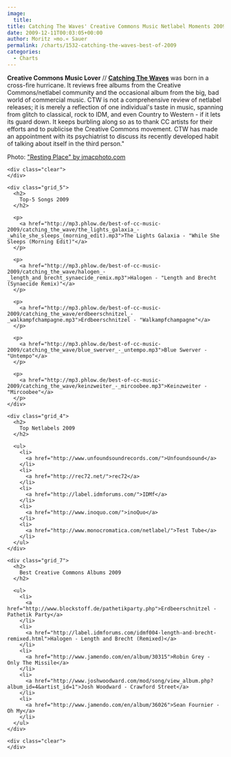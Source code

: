 ```yaml
---
image:
  title: 
title: Catching The Waves' Creative Commons Music Netlabel Moments 2009
date: 2009-12-11T00:03:05+00:00
author: Moritz »mo.« Sauer
permalink: /charts/1532-catching-the-waves-best-of-2009
categories:
  - Charts
---
```



<div class="grid_7">
  <p>
    <strong>Creative Commons Music Lover</strong> // <a href="http://soundthefreetrumpet.typepad.com/ "><strong>Catching The Waves</strong></a> was born in a cross-fire hurricane. It reviews free albums from the Creative Commons/netlabel community and the occasional album from the big, bad world of commercial music. CTW is not a comprehensive review of netlabel releases; it is merely a reflection of one individual's taste in music, spanning from glitch to classical, rock to IDM, and even Country to Western - if it lets its guard down. It keeps burbling along so as to thank CC artists for their efforts and to publicise the Creative Commons movement. CTW has made an appointment with its psychiatrist to discuss its recently developed habit of talking about itself in the third person."<!--more-->
  </p>
  
  <p>
    Photo: <a href="http://jmacphoto.com">"Resting Place" by jmacphoto.com</a> </div> 
    
    <div class="clear">
    </div>
    
    <div class="grid_5">
      <h2>
        Top-5 Songs 2009
      </h2>
      
      <p>
        <a href="http://mp3.phlow.de/best-of-cc-music-2009/catching_the_wave/the_lights_galaxia_-_while_she_sleeps_(morning_edit).mp3">The Lights Galaxia - "While She Sleeps (Morning Edit)"</a>
      </p>
      
      <p>
        <a href="http://mp3.phlow.de/best-of-cc-music-2009/catching_the_wave/halogen_-_length_and_brecht_synaecide_remix.mp3">Halogen - "Length and Brecht (Synaecide Remix)"</a>
      </p>
      
      <p>
        <a href="http://mp3.phlow.de/best-of-cc-music-2009/catching_the_wave/erdbeerschnitzel_-_walkampfchampagne.mp3">Erdbeerschnitzel - "Walkampfchampagne"</a>
      </p>
      
      <p>
        <a href="http://mp3.phlow.de/best-of-cc-music-2009/catching_the_wave/blue_swerver_-_untempo.mp3">Blue Swerver - "Untempo"</a>
      </p>
      
      <p>
        <a href="http://mp3.phlow.de/best-of-cc-music-2009/catching_the_wave/keinzweiter_-_mircoobee.mp3">Keinzweiter - "Mircoobee"</a>
      </p>
    </div>
    
    <div class="grid_4">
      <h2>
        Top Netlabels 2009
      </h2>
      
      <ul>
        <li>
          <a href="http://www.unfoundsoundrecords.com/">Unfoundsound</a>
        </li>
        <li>
          <a href="http://rec72.net/">rec72</a>
        </li>
        <li>
          <a href="http://label.idmforums.com/">IDMf</a>
        </li>
        <li>
          <a href="http://www.inoquo.com/">inoQuo</a>
        </li>
        <li>
          <a href="http://www.monocromatica.com/netlabel/">Test Tube</a>
        </li>
      </ul>
    </div>
    
    <div class="grid_7">
      <h2>
        Best Creative Commons Albums 2009
      </h2>
      
      <ul>
        <li>
          <a href="http://www.blockstoff.de/pathetikparty.php">Erdbeerschnitzel - Pathetik Party</a>
        </li>
        <li>
          <a href="http://label.idmforums.com/idmf004-length-and-brecht-remixed.html">Halogen - Length and Brecht (Remixed)</a>
        </li>
        <li>
          <a href="http://www.jamendo.com/en/album/30315">Robin Grey - Only The Missile</a>
        </li>
        <li>
          <a href="http://www.joshwoodward.com/mod/song/view_album.php?album_id=4&artist_id=1">Josh Woodward - Crawford Street</a>
        </li>
        <li>
          <a href="http://www.jamendo.com/en/album/36026">Sean Fournier - Oh My</a>
        </li>
      </ul>
    </div>
    
    <div class="clear">
    </div>